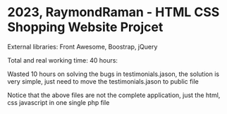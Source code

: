 # 2023, RaymondRaman - HTML CSS Shopping Website Projcet



<div style="left-padding:20px" https://user-images.githubusercontent.com/107023977/235345527-a7140800-0b7e-4931-91c8-b595e87c8e0e.mov>




External libraries:
Front Awesome, Boostrap, jQuery

Total and real working time:
40 hours: 

Wasted 10 hours on solving the bugs in testimonials.jason, the solution is very simple, 
just need to move the testimonials.jason to public file


Notice that the above files are not the complete application, just the html, css javascript in one single php file


